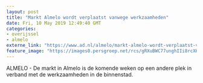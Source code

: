 ```yaml
---
layout: post
title: "Markt Almelo wordt verplaatst vanwege werkzaamheden"
date: Fri, 10 May 2019 12:49:40 GMT
categories: 
- overijssel 
- almelo 
externe_link: "https://www.ad.nl/almelo/markt-almelo-wordt-verplaatst-vanwege-werkzaamheden~a16dc924/"
feature_image: "https://images0.persgroep.net/rcs/gRXuBWC77unghIIi8rcXHoH4d8g/diocontent/76524188/_fitwidth/400/?appId=21791a8992982cd8da851550a453bd7f&quality=0.7"
---
```


ALMELO - De markt in Almelo is de komende weken op een andere plek in verband met de werkzaamheden in de binnenstad.
